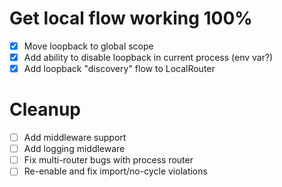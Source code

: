 # Get local flow working 100%
 - [X] Move loopback to global scope
 - [X] Add ability to disable loopback in current process (env var?)
 - [X] Add loopback "discovery" flow to LocalRouter

 # Cleanup
 - [ ] Add middleware support
 - [ ] Add logging middleware
 - [ ] Fix multi-router bugs with process router
 - [ ] Re-enable and fix import/no-cycle violations